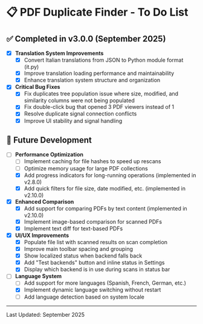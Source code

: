 # 📋 PDF Duplicate Finder - To Do List

## ✅ Completed in v3.0.0 (September 2025)

- [x] **Translation System Improvements**
  - [x] Convert Italian translations from JSON to Python module format (it.py)
  - [x] Improve translation loading performance and maintainability
  - [x] Enhance translation system structure and organization

- [x] **Critical Bug Fixes**
  - [x] Fix duplicates tree population issue where size, modified, and similarity columns were not being populated
  - [x] Fix double-click bug that opened 3 PDF viewers instead of 1
  - [x] Resolve duplicate signal connection conflicts
  - [x] Improve UI stability and signal handling

## 🔄 Future Development

- [ ] **Performance Optimization**
  - [ ] Implement caching for file hashes to speed up rescans
  - [ ] Optimize memory usage for large PDF collections
  - [x] Add progress indicators for long-running operations (implemented in v2.8.0)
  - [x] Add quick filters for file size, date modified, etc. (implemented in v2.10.0)

- [x] **Enhanced Comparison**
  - [x] Add support for comparing PDFs by text content (implemented in v2.10.0)
  - [x] Implement image-based comparison for scanned PDFs
  - [x] Implement text diff for text-based PDFs

- [x] **UI/UX Improvements**
  - [x] Populate file list with scanned results on scan completion
  - [x] Improve main toolbar spacing and grouping
  - [x] Show localized status when backend falls back
  - [x] Add "Test backends" button and inline status in Settings
  - [x] Display which backend is in use during scans in status bar

- [ ] **Language System**
  - [ ] Add support for more languages (Spanish, French, German, etc.)
  - [x] Implement dynamic language switching without restart
  - [ ] Add language detection based on system locale
  
---

Last Updated: September 2025
